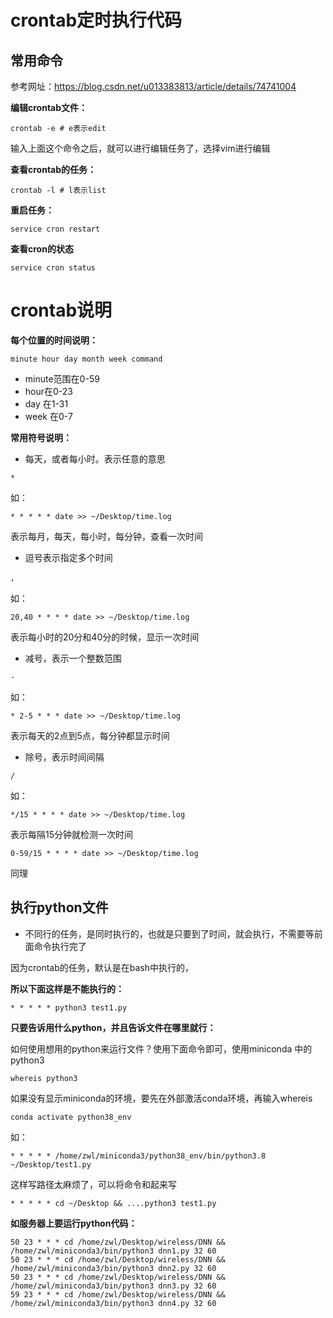 # crontab定时执行代码

## 常用命令

参考网址：https://blog.csdn.net/u013383813/article/details/74741004

**编辑crontab文件：**

```
crontab -e # e表示edit
```

输入上面这个命令之后，就可以进行编辑任务了，选择vim进行编辑

**查看crontab的任务：**

```
crontab -l # l表示list
```

**重启任务：**

```
service cron restart
```

**查看cron的状态**

```
service cron status
```

# crontab说明

 **每个位置的时间说明：**

```
minute hour day month week command
```

- minute范围在0-59
- hour在0-23
- day 在1-31
- week 在0-7

**常用符号说明：**

- 每天，或者每小时。表示任意的意思

```
*
```

如：

```
* * * * * date >> ~/Desktop/time.log
```

表示每月，每天，每小时，每分钟，查看一次时间

- 逗号表示指定多个时间

```
，
```

如：

```
20,40 * * * * date >> ~/Desktop/time.log
```

表示每小时的20分和40分的时候，显示一次时间

- 减号，表示一个整数范围

```
-
```

如：

```
* 2-5 * * * date >> ~/Desktop/time.log
```

表示每天的2点到5点，每分钟都显示时间

- 除号，表示时间间隔

```
/
```

如：

```
*/15 * * * * date >> ~/Desktop/time.log
```

表示每隔15分钟就检测一次时间

```
0-59/15 * * * * date >> ~/Desktop/time.log
```

同理

## 执行python文件

- 不同行的任务，是同时执行的，也就是只要到了时间，就会执行，不需要等前面命令执行完了

因为crontab的任务，默认是在bash中执行的，

**所以下面这样是不能执行的：**

```
* * * * * python3 test1.py
```

**只要告诉用什么python，并且告诉文件在哪里就行：**

如何使用想用的python来运行文件？使用下面命令即可，使用miniconda 中的python3

```
whereis python3
```

如果没有显示miniconda的环境，要先在外部激活conda环境，再输入whereis

```
conda activate python38_env
```

如：

```
* * * * * /home/zwl/miniconda3/python38_env/bin/python3.8 ~/Desktop/test1.py
```

这样写路径太麻烦了，可以将命令和起来写

```
* * * * * cd ~/Desktop && ....python3 test1.py
```

**如服务器上要运行python代码：**

```
50 23 * * * cd /home/zwl/Desktop/wireless/DNN && /home/zwl/miniconda3/bin/python3 dnn1.py 32 60
50 23 * * * cd /home/zwl/Desktop/wireless/DNN && /home/zwl/miniconda3/bin/python3 dnn2.py 32 60
50 23 * * * cd /home/zwl/Desktop/wireless/DNN && /home/zwl/miniconda3/bin/python3 dnn3.py 32 60
59 23 * * * cd /home/zwl/Desktop/wireless/DNN && /home/zwl/miniconda3/bin/python3 dnn4.py 32 60
```

